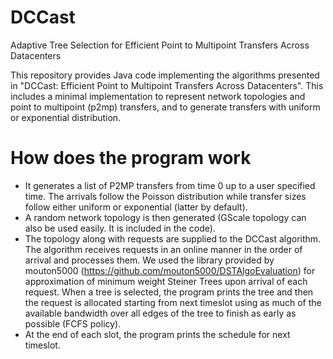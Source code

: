 # DCCast
Adaptive Tree Selection for Efficient Point to Multipoint Transfers Across Datacenters

This repository provides Java code implementing the algorithms presented in "DCCast: Efficient Point to Multipoint Transfers Across Datacenters". This includes a minimal implementation to represent network topologies and point to multipoint (p2mp) transfers, and to generate transfers with uniform or exponential distribution.

# How does the program work
- It generates a list of P2MP transfers from time 0 up to a user specified time. The arrivals follow the Poisson distribution while transfer sizes follow either uniform or exponential (latter by default).
- A random network topology is then generated (GScale topology can also be used easily. It is included in the code).
- The topology along with requests are supplied to the DCCast algorithm. The algorithm receives requests in an online manner in the order of arrival and processes them. We used the library provided by mouton5000 (https://github.com/mouton5000/DSTAlgoEvaluation) for approximation of minimum weight Steiner Trees upon arrival of each request. When a tree is selected, the program prints the tree and then the request is allocated starting from next timeslot using as much of the available bandwidth over all edges of the tree to finish as early as possible (FCFS policy).
- At the end of each slot, the program prints the schedule for next timeslot.

